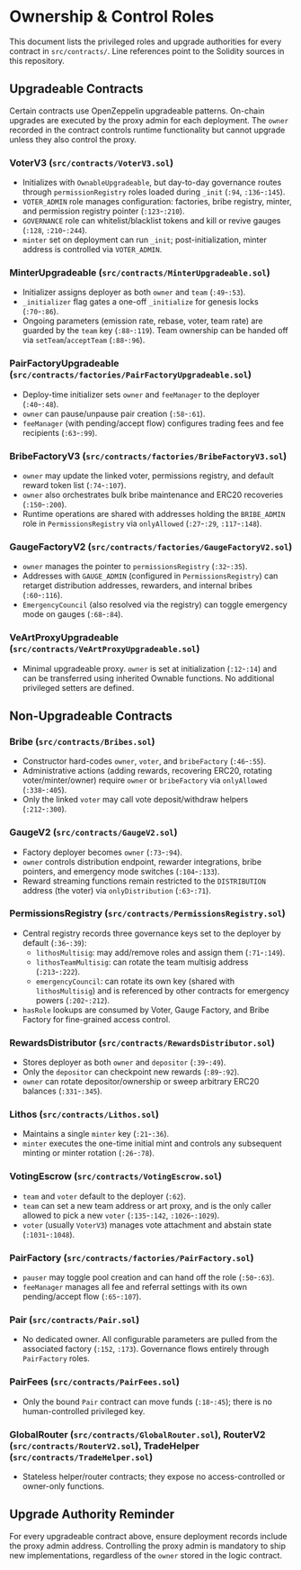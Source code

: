 # Ownership & Control Roles

This document lists the privileged roles and upgrade authorities for every contract in `src/contracts/`. Line references point to the Solidity sources in this repository.

## Upgradeable Contracts

Certain contracts use OpenZeppelin upgradeable patterns. On-chain upgrades are executed by the proxy admin for each deployment. The `owner` recorded in the contract controls runtime functionality but cannot upgrade unless they also control the proxy.

### VoterV3 (`src/contracts/VoterV3.sol`)
- Initializes with `OwnableUpgradeable`, but day-to-day governance routes through `permissionRegistry` roles loaded during `_init` (`:94`, `:136`-`:145`).
- `VOTER_ADMIN` role manages configuration: factories, bribe registry, minter, and permission registry pointer (`:123`-`:210`).
- `GOVERNANCE` role can whitelist/blacklist tokens and kill or revive gauges (`:128`, `:210`-`:244`).
- `minter` set on deployment can run `_init`; post-initialization, minter address is controlled via `VOTER_ADMIN`.

### MinterUpgradeable (`src/contracts/MinterUpgradeable.sol`)
- Initializer assigns deployer as both `owner` and `team` (`:49`-`:53`).
- `_initializer` flag gates a one-off `_initialize` for genesis locks (`:70`-`:86`).
- Ongoing parameters (emission rate, rebase, voter, team rate) are guarded by the `team` key (`:88`-`:119`). Team ownership can be handed off via `setTeam`/`acceptTeam` (`:88`-`:96`).

### PairFactoryUpgradeable (`src/contracts/factories/PairFactoryUpgradeable.sol`)
- Deploy-time initializer sets `owner` and `feeManager` to the deployer (`:40`-`:48`).
- `owner` can pause/unpause pair creation (`:58`-`:61`).
- `feeManager` (with pending/accept flow) configures trading fees and fee recipients (`:63`-`:99`).

### BribeFactoryV3 (`src/contracts/factories/BribeFactoryV3.sol`)
- `owner` may update the linked voter, permissions registry, and default reward token list (`:74`-`:107`).
- `owner` also orchestrates bulk bribe maintenance and ERC20 recoveries (`:150`-`:200`).
- Runtime operations are shared with addresses holding the `BRIBE_ADMIN` role in `PermissionsRegistry` via `onlyAllowed` (`:27`-`:29`, `:117`-`:148`).

### GaugeFactoryV2 (`src/contracts/factories/GaugeFactoryV2.sol`)
- `owner` manages the pointer to `permissionsRegistry` (`:32`-`:35`).
- Addresses with `GAUGE_ADMIN` (configured in `PermissionsRegistry`) can retarget distribution addresses, rewarders, and internal bribes (`:60`-`:116`).
- `EmergencyCouncil` (also resolved via the registry) can toggle emergency mode on gauges (`:68`-`:84`).

### VeArtProxyUpgradeable (`src/contracts/VeArtProxyUpgradeable.sol`)
- Minimal upgradeable proxy. `owner` is set at initialization (`:12`-`:14`) and can be transferred using inherited Ownable functions. No additional privileged setters are defined.

## Non-Upgradeable Contracts

### Bribe (`src/contracts/Bribes.sol`)
- Constructor hard-codes `owner`, `voter`, and `bribeFactory` (`:46`-`:55`).
- Administrative actions (adding rewards, recovering ERC20, rotating voter/minter/owner) require `owner` or `bribeFactory` via `onlyAllowed` (`:338`-`:405`).
- Only the linked `voter` may call vote deposit/withdraw helpers (`:212`-`:300`).

### GaugeV2 (`src/contracts/GaugeV2.sol`)
- Factory deployer becomes `owner` (`:73`-`:94`).
- `owner` controls distribution endpoint, rewarder integrations, bribe pointers, and emergency mode switches (`:104`-`:133`).
- Reward streaming functions remain restricted to the `DISTRIBUTION` address (the voter) via `onlyDistribution` (`:63`-`:71`).

### PermissionsRegistry (`src/contracts/PermissionsRegistry.sol`)
- Central registry records three governance keys set to the deployer by default (`:36`-`:39`):
  - `lithosMultisig`: may add/remove roles and assign them (`:71`-`:149`).
  - `lithosTeamMultisig`: can rotate the team multisig address (`:213`-`:222`).
  - `emergencyCouncil`: can rotate its own key (shared with `lithosMultisig`) and is referenced by other contracts for emergency powers (`:202`-`:212`).
- `hasRole` lookups are consumed by Voter, Gauge Factory, and Bribe Factory for fine-grained access control.

### RewardsDistributor (`src/contracts/RewardsDistributor.sol`)
- Stores deployer as both `owner` and `depositor` (`:39`-`:49`).
- Only the `depositor` can checkpoint new rewards (`:89`-`:92`).
- `owner` can rotate depositor/ownership or sweep arbitrary ERC20 balances (`:331`-`:345`).

### Lithos (`src/contracts/Lithos.sol`)
- Maintains a single `minter` key (`:21`-`:36`).
- `minter` executes the one-time initial mint and controls any subsequent minting or minter rotation (`:26`-`:78`).

### VotingEscrow (`src/contracts/VotingEscrow.sol`)
- `team` and `voter` default to the deployer (`:62`).
- `team` can set a new team address or art proxy, and is the only caller allowed to pick a new `voter` (`:135`-`:142`, `:1026`-`:1029`).
- `voter` (usually `VoterV3`) manages vote attachment and abstain state (`:1031`-`:1048`).

### PairFactory (`src/contracts/factories/PairFactory.sol`)
- `pauser` may toggle pool creation and can hand off the role (`:50`-`:63`).
- `feeManager` manages all fee and referral settings with its own pending/accept flow (`:65`-`:107`).

### Pair (`src/contracts/Pair.sol`)
- No dedicated owner. All configurable parameters are pulled from the associated factory (`:152`, `:173`). Governance flows entirely through `PairFactory` roles.

### PairFees (`src/contracts/PairFees.sol`)
- Only the bound `Pair` contract can move funds (`:18`-`:45`); there is no human-controlled privileged key.

### GlobalRouter (`src/contracts/GlobalRouter.sol`), RouterV2 (`src/contracts/RouterV2.sol`), TradeHelper (`src/contracts/TradeHelper.sol`)
- Stateless helper/router contracts; they expose no access-controlled or owner-only functions.

## Upgrade Authority Reminder
For every upgradeable contract above, ensure deployment records include the proxy admin address. Controlling the proxy admin is mandatory to ship new implementations, regardless of the `owner` stored in the logic contract.
